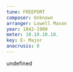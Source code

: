 ```yaml
---
tune: FREEPORT
composer: Unknown
arranger: Lowell Mason
year: 1842-1900
meter: 10.10.10.10.
key: E♭ Major
anacrusis: 0
---
```

undefined